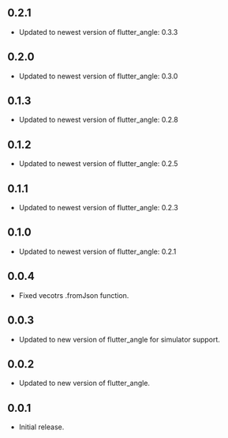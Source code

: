 ## 0.2.1

* Updated to newest version of flutter_angle: 0.3.3

## 0.2.0

* Updated to newest version of flutter_angle: 0.3.0

## 0.1.3

* Updated to newest version of flutter_angle: 0.2.8

## 0.1.2

* Updated to newest version of flutter_angle: 0.2.5

## 0.1.1

* Updated to newest version of flutter_angle: 0.2.3

## 0.1.0

* Updated to newest version of flutter_angle: 0.2.1

## 0.0.4

* Fixed vecotrs .fromJson function.

## 0.0.3

* Updated to new version of flutter_angle for simulator support.

## 0.0.2

* Updated to new version of flutter_angle.

## 0.0.1

* Initial release.